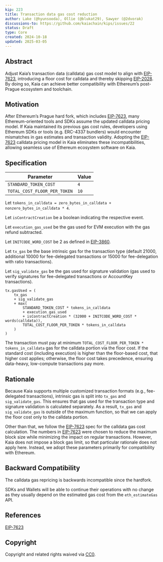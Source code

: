 ```yaml
---
kip: 223
title: Transaction data gas cost reduction
author: Lake (@hyunsooda), Ollie (@blukat29), Sawyer (@2dvorak)
discussions-to: https://github.com/kaiachain/kips/issues/22
status: Draft
type: Core
created: 2024-10-18
updated: 2025-03-05
---
```


## Abstract

Adjust Kaia’s transaction data (calldata) gas cost model to align with [EIP-7623](https://eips.ethereum.org/EIPS/eip-7623), introducing a floor cost for calldata and thereby skipping [EIP-2028](https://eips.ethereum.org/EIPS/eip-2028). By doing so, Kaia can achieve better compatibility with Ethereum’s post-Prague ecosystem and toolchain.

## Motivation

After Ethereum’s Prague hard fork, which includes [EIP-7623](https://eips.ethereum.org/EIPS/eip-7623), many Ethereum-oriented tools and SDKs assume the updated calldata pricing model.
If Kaia maintained its previous gas cost rules, developers using Ethereum SDKs or tools (e.g. ERC-4337 bundlers) would encounter mismatches in gas estimates and transaction validity.
Adopting the [EIP-7623](https://eips.ethereum.org/EIPS/eip-7623) calldata pricing model in Kaia eliminates these incompatibilities, allowing seamless use of Ethereum ecosystem software on Kaia.

## Specification

| Parameter | Value |
|-|-|
| `STANDARD_TOKEN_COST` | `4` |
| `TOTAL_COST_FLOOR_PER_TOKEN` | `10` |

Let `tokens_in_calldata = zero_bytes_in_calldata + nonzero_bytes_in_calldata * 4`.

Let `isContractCreation` be a boolean indicating the respective event.

Let `execution_gas_used` be the gas used for EVM execution with the gas refund subtracted.

Let `INITCODE_WORD_COST` be 2 as defined in [EIP-3860](https://eips.ethereum.org/EIPS/eip-3860).

Let `tx_gas` be the base intrinsic gas for the transaction type (default 21000, additional 10000 for fee-delegated transactions or 15000 for fee-delegation with ratio transactions).

Let `sig_validate_gas` be the gas used for signature validation (gas used to verify signatures for fee-delegated transactions or AccountKey transactions).

```
tx.gasUsed = (
    tx_gas
    + sig_validate_gas 
    + max(
        STANDARD_TOKEN_COST * tokens_in_calldata 
        + execution_gas_used 
        + isContractCreation * (32000 + INITCODE_WORD_COST * words(calldata)),
        TOTAL_COST_FLOOR_PER_TOKEN * tokens_in_calldata
    )
)
```

The transaction must pay at minimum `TOTAL_COST_FLOOR_PER_TOKEN * tokens_in_calldata` gas for the calldata portion via the floor cost. If the standard cost (including execution) is higher than the floor-based cost, that higher cost applies; otherwise, the floor cost takes precedence, ensuring data-heavy, low-compute transactions pay more.

## Rationale

Because Kaia supports multiple customized transaction formats (e.g., fee-delegated transactions), intrinsic gas is split into `tx_gas` and `sig_validate_gas`. This ensures that gas used for the transaction type and signature validation is calculated separately. As a result, `tx_gas` and `sig_validate_gas` is outside of the maximum function, so that we can apply the floor cost only to the calldata portion.

Other than that, we follow the [EIP-7623](https://eips.ethereum.org/EIPS/eip-7623) spec for the calldata gas cost calculation. The numbers in [EIP-7623](https://eips.ethereum.org/EIPS/eip-7623) were chosen to reduce the maximum block size while minimizing the impact on regular transactions. However, Kaia does not impose a block gas limit, so that particular rationale does not apply here. Instead, we adopt these parameters primarily for compatibility with Ethereum.

## Backward Compatibility

The calldata gas repricing is backwards incompatible since the hardfork.

SDKs and Wallets will be able to continue their operations with no change as they usually depend on the estimated gas cost from the `eth_estimateGas` API.

## References
[EIP-7623](https://eips.ethereum.org/EIPS/eip-7623)

## Copyright

Copyright and related rights waived via [CC0](https://creativecommons.org/publicdomain/zero/1.0/).
